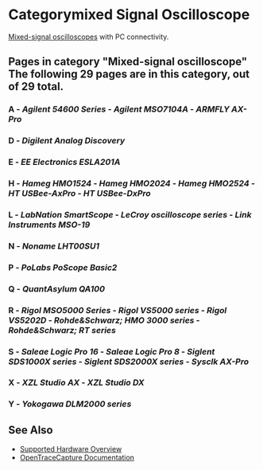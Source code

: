 # Categorymixed Signal Oscilloscope
[Mixed-signal oscilloscopes](https://en.wikipedia.org/wiki/Oscilloscope#Mixed-signal_oscilloscopes) with PC connectivity.
## Pages in category "Mixed-signal oscilloscope" The following 29 pages are in this category, out of 29 total.
### A \- *Agilent 54600 Series* \- *Agilent MSO7104A* \- *ARMFLY AX-Pro*
### D \- *Digilent Analog Discovery*
### E \- *EE Electronics ESLA201A*
### H \- *Hameg HMO1524* \- *Hameg HMO2024* \- *Hameg HMO2524* \- *HT USBee-AxPro* \- *HT USBee-DxPro*
### L \- *LabNation SmartScope* \- *LeCroy oscilloscope series* \- *Link Instruments MSO-19*
### N \- *Noname LHT00SU1*
### P \- *PoLabs PoScope Basic2*
### Q \- *QuantAsylum QA100*
### R \- *Rigol MSO5000 Series* \- *Rigol VS5000 series* \- *Rigol VS5202D* \- *Rohde&Schwarz; HMO 3000 series* \- *Rohde&Schwarz; RT series*
### S \- *Saleae Logic Pro 16* \- *Saleae Logic Pro 8* \- *Siglent SDS1000X series* \- *Siglent SDS2000X series* \- *Sysclk AX-Pro*
### X \- *XZL Studio AX* \- *XZL Studio DX*
### Y \- *Yokogawa DLM2000 series*
## See Also
- [Supported Hardware Overview](../supported-hardware.md)
- [OpenTraceCapture Documentation](../../opentracecapture/overview.md)
